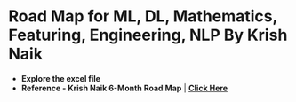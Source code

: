 # Road Map for ML, DL, Mathematics, Featuring, Engineering, NLP By Krish Naik
- **Explore the excel file**
- **Reference - Krish Naik 6-Month Road Map** | <a href="https://github.com/krishnaik06/6-Months-Data-Science-Roadmap-" target="_blank" rel="noopener"><b>Click Here</b></a>
